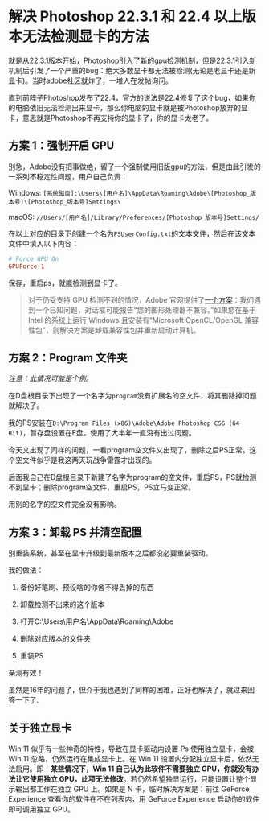 # 解决 Photoshop 22.3.1 和 22.4 以上版本无法检测显卡的方法

就是从22.3.1版本开始，Photoshop引入了新的gpu检测机制，但是22.3.1引入新机制后引发了一个严重的bug：绝大多数显卡都无法被检测(无论是老显卡还是新显卡)。当时adobe社区就炸了，一堆人在发帖询问。

直到前阵子Photoshop发布了22.4，官方的说法是22.4修复了这个bug，如果你的电脑依旧无法检测出来显卡，那么你电脑的显卡就是被Photoshop放弃的显卡，意思就是Photoshop不再支持你的显卡了，你的显卡太老了。

## 方案 1：强制开启 GPU

别急，Adobe没有把事做绝，留了一个强制使用旧版gpu的方法，但是由此引发的一系列不稳定性问题，用户自己负责：

Windows: `[系统磁盘]:\Users\[用户名]\AppData\Roaming\Adobe\[Photoshop_版本号]\[Photoshop_版本号]Settings\`

macOS: `//Users/[用户名]/Library/Preferences/[Photoshop_版本号]Settings/`

在以上对应的目录下创建一个名为`PSUserConfig.txt`的文本文件，然后在该文本文件中填入以下内容：

```ini
# Force GPU On
GPUForce 1
```

保存，重启ps，就能检测到显卡了。

> 对于仍受支持 GPU 检测不到的情况，Adobe 官网提供了[一个方案](https://helpx.adobe.com/cn/photoshop/kb/troubleshoot-gpu-graphics-card.html)：我们遇到一个已知问题，对话框可能报告“您的图形处理器不兼容。”如果您在基于 Intel 的系统上运行 Windows 且安装有“Microsoft OpenCL/OpenGL 兼容性包”，则解决方案是卸载兼容性包并重新启动计算机。

## 方案 2：Program 文件夹

*注意：此情况可能是个例。*

在D盘根目录下出现了一个名字为`program`没有扩展名的空文件，将其删除掉问题就解决了。

我的PS安装在`D:\Program Files (x86)\Adobe\Adobe Photoshop CS6 (64 Bit)`，暂存盘设置在E盘。使用了大半年一直没有出过问题。

今天又出现了同样的问题，一看program空文件又出现了，删除之后PS正常。这个空文件似乎是我这两天玩战争雷霆才出现的。

后面我自己在D盘根目录下新建了名字为program的空文件，重启PS，PS就检测不到显卡；删除program空文件，重启PS，PS立马变正常。

用别的名字的空文件完全没有影响。

## 方案 3：卸载 PS 并清空配置

别重装系统，甚至在显卡升级到最新版本之后都没必要重装驱动。

我的做法：

1. 备份好笔刷、预设啥的你舍不得丢掉的东西

2. 卸载检测不出来的这个版本

3. 打开C:\Users\用户名\AppData\Roaming\Adobe

4. 删除对应版本的文件夹

5. 重装PS

亲测有效！

虽然是16年的问题了，但介于我也遇到了同样的困难，正好也解决了，就过来回答一下了.


## 关于独立显卡

Win 11 似乎有一些神奇的特性，导致在显卡驱动内设置 Ps 使用独立显卡，会被 Win 11 忽略，仍然运行在集成显卡上。在 Win 11 设置内分配独立显卡后，依然无法启用。即：**某些情况下，Win 11 自己认为此软件不需要独立 GPU，你就没有办法让它使用独立 GPU，此项无法修改**。若仍然希望独显运行，只能设置让整个显示输出都工作在独立 GPU 上。如果是 N 卡，临时解决方案是：前往 GeForce Experience 查看你的软件在不在列表内，用 GeForce Experience 启动你的软件即可调用独立 GPU。